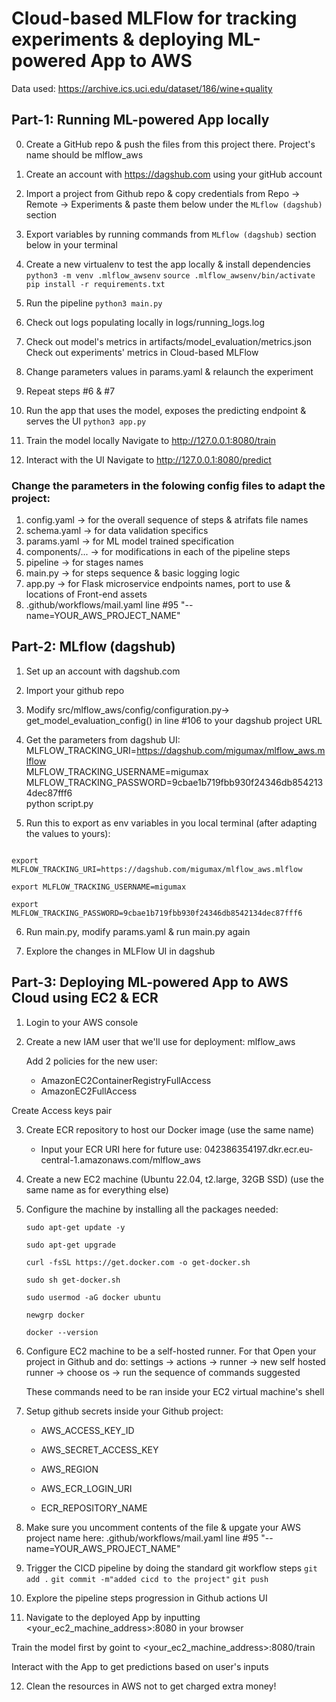 # Cloud-based MLFlow for tracking experiments & deploying ML-powered App to AWS

Data used:
https://archive.ics.uci.edu/dataset/186/wine+quality

## Part-1: Running ML-powered App locally

0. Create a GitHub repo & push the files from this project there.
Project's name should be mlflow_aws

1. Create an account with https://dagshub.com using your gitHub account

2. Import a project from Github repo & copy credentials from Repo -> Remote -> Experiments 
& paste them below under the `MLflow (dagshub)` section

3. Export variables by running commands from `MLflow (dagshub)` section below in your terminal

4. Create a new virtualenv to test the app locally & install dependencies
```python3 -m venv .mlflow_awsenv```
```source .mlflow_awsenv/bin/activate```
```pip install -r requirements.txt```

5. Run the pipeline
```python3 main.py```

6. Check out logs populating locally in logs/running_logs.log

7. Check out model's metrics in artifacts/model_evaluation/metrics.json
Check out experiments' metrics in Cloud-based MLFlow

8. Change parameters values in params.yaml & relaunch the experiment

9. Repeat steps #6 & #7

10. Run the app that uses the model, exposes the predicting endpoint & serves the UI
```python3 app.py```

11. Train the model locally
Navigate to http://127.0.0.1:8080/train

12. Interact with the UI
Navigate to http://127.0.0.1:8080/predict


### Change the parameters in the folowing config files to adapt the project:

1. config.yaml -> for the overall sequence of steps & atrifats file names
2. schema.yaml -> for data validation specifics
3. params.yaml -> for ML model trained specification
5. components/... -> for modifications in each of the pipeline steps
7. pipeline -> for stages names
8. main.py -> for steps sequence & basic logging logic
9. app.py -> for Flask microservice endpoints names, port to use & locations of Front-end assets
10. .github/workflows/mail.yaml line #95 "--name=YOUR_AWS_PROJECT_NAME"


## Part-2: MLflow (dagshub)

1. Set up an account with dagshub.com
2. Import your github repo
3. Modify src/mlflow_aws/config/configuration.py-> get_model_evaluation_config() in line #106 to your dagshub project URL
4. Get the parameters from dagshub UI:
MLFLOW_TRACKING_URI=https://dagshub.com/migumax/mlflow_aws.mlflow \
MLFLOW_TRACKING_USERNAME=migumax \
MLFLOW_TRACKING_PASSWORD=9cbae1b719fbb930f24346db8542134dec87fff6 \
python script.py

5. Run this to export as env variables in you local terminal (after adapting the values to yours):

```shell

export MLFLOW_TRACKING_URI=https://dagshub.com/migumax/mlflow_aws.mlflow

export MLFLOW_TRACKING_USERNAME=migumax 

export MLFLOW_TRACKING_PASSWORD=9cbae1b719fbb930f24346db8542134dec87fff6

```
6. Run main.py, modify params.yaml & run main.py again

7. Explore the changes in MLFlow UI in dagshub


## Part-3: Deploying ML-powered App to AWS Cloud using EC2 & ECR

1. Login to your AWS console

2. Create a new IAM user that we'll use for deployment: mlflow_aws

	Add 2 policies for the new user:
	* AmazonEC2ContainerRegistryFullAccess 
	* AmazonEC2FullAccess

Create Access keys pair
	
3. Create ECR repository to host our Docker image (use the same name)
    
	- Input your ECR URI here for future use: 042386354197.dkr.ecr.eu-central-1.amazonaws.com/mlflow_aws

4. Create a new EC2 machine (Ubuntu 22.04, t2.large, 32GB SSD) 
(use the same name as for everything else)

5. Configure the machine by installing all the packages needed:

	```sudo apt-get update -y```

	```sudo apt-get upgrade```

	```curl -fsSL https://get.docker.com -o get-docker.sh```

	```sudo sh get-docker.sh```

	```sudo usermod -aG docker ubuntu```

	```newgrp docker```

	```docker --version```
	
6. Configure EC2 machine to be a self-hosted runner. For that Open your project in Github and do:
    settings -> actions -> runner -> new self hosted runner -> choose os -> run the sequence of commands suggested

	These commands need to be ran inside your EC2 virtual machine's shell

7. Setup github secrets inside your Github project:

    * AWS_ACCESS_KEY_ID

    * AWS_SECRET_ACCESS_KEY

    * AWS_REGION

    * AWS_ECR_LOGIN_URI

    * ECR_REPOSITORY_NAME

8. Make sure you uncomment contents of the file & upgate your AWS project name here: .github/workflows/mail.yaml line #95 "--name=YOUR_AWS_PROJECT_NAME"

9. Trigger the CICD pipeline by doing the standard git workflow steps
```git add .```
```git commit -m"added cicd to the project"```
```git push```

10. Explore the pipeline steps progression in Github actions UI

11. Navigate to the deployed App by inputting <your_ec2_machine_address>:8080 in your browser

Train the model first by goint to <your_ec2_machine_address>:8080/train

Interact with the App to get predictions based on user's inputs

12. Clean the resources in AWS not to get charged extra money! 

